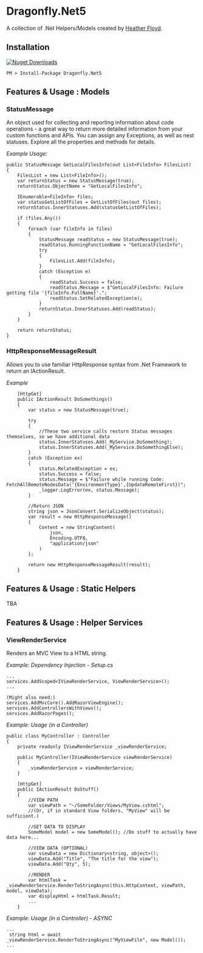 # Dragonfly.Net5 #

A collection of .Net Helpers/Models created by [Heather Floyd](https://www.HeatherFloyd.com).

## Installation ##
[![Nuget Downloads](https://buildstats.info/nuget/Dragonfly.Net5)](https://www.nuget.org/packages/Dragonfly.Net5/)

    PM > Install-Package Dragonfly.Net5

## Features & Usage : Models ###

### StatusMessage

An object used for collecting and reporting information about code operations - a great way to return more detailed information from your custom functions and APIs. You can assign any Exceptions, as well as nest statuses. Explore all the properties and methods for details.


*Example Usage:*

	public StatusMessage GetLocalFilesInfo(out List<FileInfo> FilesList)
    {
        FilesList = new List<FileInfo>();
        var returnStatus = new StatusMessage(true);
        returnStatus.ObjectName = "GetLocalFilesInfo";

        IEnumerable<FileInfo> files;
        var statusGetListOfFiles = GetListOfFiles(out files);
        returnStatus.InnerStatuses.Add(statusGetListOfFiles);

        if (files.Any())
        {
            foreach (var fileInfo in files)
            {
                StatusMessage readStatus = new StatusMessage(true);
                readStatus.RunningFunctionName = "GetLocalFilesInfo";
                try
                {
                    FilesList.Add(fileInfo);
                }
                catch (Exception e)
                {
                    readStatus.Success = false;
                    readStatus.Message = $"GetLocalFilesInfo: Failure getting file '{fileInfo.FullName}'.";
                    readStatus.SetRelatedException(e);
                }
                returnStatus.InnerStatuses.Add(readStatus);
            }
        }

        return returnStatus;
    }

### HttpResponseMessageResult
Allows you to use familiar HttpResponse syntax from .Net Framework to return an IActionResult.


*Example*

        [HttpGet]
        public IActionResult DoSomethings()
        {
            var status = new StatusMessage(true);

            try
            {
				//These two service calls resturn Status messages themselves, so we have additional data
                status.InnerStatuses.Add(_MyService.DoSomething);
                status.InnerStatuses.Add(_MyService.DoSomethingElse);
            }
            catch (Exception ex)
            {
                status.RelatedException = ex;
                status.Success = false;
                status.Message = $"Failure while running Code: FetchAllRemoteNodesData('{EnvironmentType}',{UpdateRemoteFirst})";
                _logger.LogError(ex, status.Message);
            }

            //Return JSON
            string json = JsonConvert.SerializeObject(status);
            var result = new HttpResponseMessage()
            {
                Content = new StringContent(
                    json,
                    Encoding.UTF8,
                    "application/json"
                )
            };

            return new HttpResponseMessageResult(result);
        }

## Features & Usage : Static Helpers ##
TBA


## Features & Usage : Helper Services ##

### ViewRenderService

Renders an MVC View to a HTML string.

*Example: Dependency Injection - Setup.cs*

    ...
    services.AddScoped<IViewRenderService, ViewRenderService>();
    ...

	(Might also need:)
	services.AddMvcCore().AddRazorViewEngine();
    services.AddControllersWithViews();
    services.AddRazorPages();

*Example: Usage (in a Controller)*

	public class MyController : Controller
    {
        private readonly IViewRenderService _viewRenderService;

		public MyController(IViewRenderService viewRenderService)
        {
            _viewRenderService = viewRenderService;
        }

        [HttpGet]
        public IActionResult DoStuff()
        {
			//VIEW PATH
			var viewPath = "~/SomeFolder/Views/MyView.cshtml"; 
			//(Or, if in standard View folders, "MyView" will be sufficient.)
		
			//GET DATA TO DISPLAY
		    SomeModel model = new SomeModel(); //Do stuff to actually have data here...
		   
		    //VIEW DATA (OPTIONAL)
		    var viewData = new Dictionary<string, object>();
		    viewData.Add("Title", "The title for the view");
		    viewData.Add("Qty", 5);
		
		    //RENDER
		    var htmlTask = _viewRenderService.RenderToStringAsync(this.HttpContext, viewPath, model, viewData);
		    var displayHtml = htmlTask.Result;
			...
		}


*Example: Usage (in a Controller) - ASYNC*

    ... 
     string html = await _viewRenderService.RenderToStringAsync("MyViewFile", new Model());
    ...
